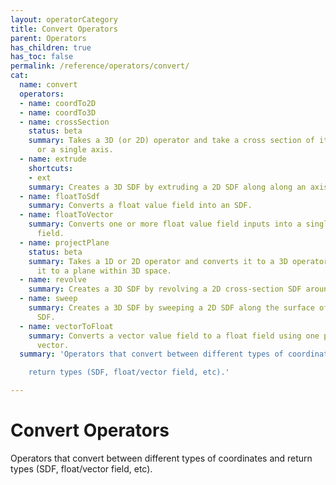 ```yaml
---
layout: operatorCategory
title: Convert Operators
parent: Operators
has_children: true
has_toc: false
permalink: /reference/operators/convert/
cat:
  name: convert
  operators:
  - name: coordTo2D
  - name: coordTo3D
  - name: crossSection
    status: beta
    summary: Takes a 3D (or 2D) operator and take a cross section of it across a plane
      or a single axis.
  - name: extrude
    shortcuts:
    - ext
    summary: Creates a 3D SDF by extruding a 2D SDF along along an axis.
  - name: floatToSdf
    summary: Converts a float value field into an SDF.
  - name: floatToVector
    summary: Converts one or more float value field inputs into a single vector value
      field.
  - name: projectPlane
    status: beta
    summary: Takes a 1D or 2D operator and converts it to a 3D operator by mapping
      it to a plane within 3D space.
  - name: revolve
    summary: Creates a 3D SDF by revolving a 2D cross-section SDF around an axis.
  - name: sweep
    summary: Creates a 3D SDF by sweeping a 2D SDF along the surface of another 2D
      SDF.
  - name: vectorToFloat
    summary: Converts a vector value field to a float field using one part of the
      vector.
  summary: 'Operators that convert between different types of coordinates and

    return types (SDF, float/vector field, etc).'

---
```


# Convert Operators

Operators that convert between different types of coordinates and
return types (SDF, float/vector field, etc).
